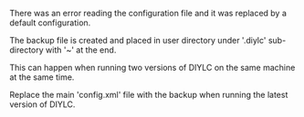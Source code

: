 There was an error reading the configuration file and it was replaced by a default configuration.

The backup file is created and placed in user directory under '.diylc' sub-directory with '~' at the end.

This can happen when running two versions of DIYLC on the same machine at the same time.

Replace the main 'config.xml' file with the backup when running the latest version of DIYLC.
